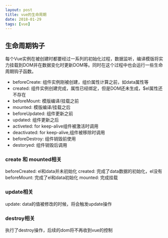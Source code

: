 ```yaml
---
layout: post
title: vue的生命周期
date: 2018-01-29
tags: [vue]
---
```


## 生命周期钩子

每个Vue实例在被创建时都要经过一系列的初始化过程，数据监听，编译模版将实力挂载到DOM并在数据变化时更新DOM等。同时在这个过程中也会运行一些生命周期钩子函数。

- beforeCreate: 组件实例刚被创建，组价属性计算之前，如data属性等
- created: 组件实例创建完成，属性已经绑定，但是DOM还未生成，$el属性还不存在
- beforeMount: 模版编译/挂载之前
- mounted: 模版编译/挂载之后
- beforeUpdated: 组件更新之前
- updated: 组件更新之后
- activeted: for keep-alive组件被激活时调用
- deactivated: for keep-alive,组件被移除时调用
- beforeDestroy: 组件销毁前使用
- destoryed: 组件销毁后调用

### create 和 mounted相关

beforeCreated: el和data并未初始化
created: 完成了data数据的初始化，el没有
beforeMount: 完成了el和data初始化
mounted: 完成挂载

### update相关

update: data的值被修改的时候，将会触发update操作

### destroy相关

执行了destroy操作，后续的dom将不再收到vue的控制

